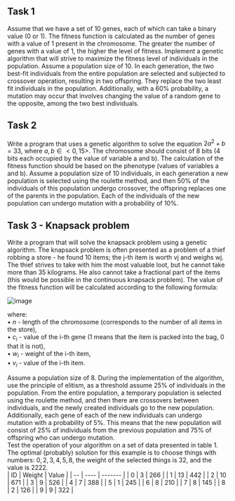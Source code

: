 ## Task 1  
Assume that we have a set of 10 genes, each of which can take a binary value (0 or 1). The fitness function is calculated as the number of genes with a value of 1 present in the chromosome. The greater the number of genes with a value of 1, the higher the level of fitness. Implement a genetic algorithm that will strive to maximize the fitness level of individuals in the population. Assume a population size of 10. In each generation, the two best-fit individuals from the entire population are selected and subjected to crossover operation, resulting in two offspring. They replace the two least fit individuals in the population. Additionally, with a 60% probability, a mutation may occur that involves changing the value of a random gene to the opposite, among the two best individuals.

## Task 2  
Write a program that uses a genetic algorithm to solve the equation $2a^2 + b = 33$, where $a, b ∈< 0, 15 >$. The chromosome should consist of 8 bits (4 bits each occupied by the value of variable a and b). The calculation of the fitness function should be based on the phenotype (values of variables a and b). Assume a population size of 10 individuals, in each generation a new population is selected using the roulette method, and then 50% of the individuals of this population undergo crossover, the offspring replaces one of the parents in the population. Each of the individuals of the new population can undergo mutation with a probability of 10%.

## Task 3 - Knapsack problem  
Write a program that will solve the knapsack problem using a genetic algorithm. The knapsack problem is often presented as a problem of a thief robbing a store - he found 10 items; the j-th item is worth vj and weighs wj. The thief strives to take with him the most valuable loot, but he cannot take more than 35 kilograms. He also cannot take a fractional part of the items (this would be possible in the continuous knapsack problem). The value of the fitness function will be calculated according to the following formula:  

![image](https://github.com/SelfishCrayfish/Basics-of-Genetic-Algorithms/assets/137427463/d5b37774-5f34-4c90-a5b5-041f8037a606)

where:  
• $n$ - length of the chromosome (corresponds to the number of all items in the store),  
• $c_i$ - value of the i-th gene (1 means that the item is packed into the bag, 0 that it is not),  
• $w_i$ - weight of the i-th item,  
• $v_i$ - value of the i-th item.  

Assume a population size of 8. During the implementation of the algorithm, use the principle of elitism, as a threshold assume 25% of individuals in the population. From the entire population, a temporary population is selected using the roulette method, and then there are crossovers between individuals, and the newly created individuals go to the new population. Additionally, each gene of each of the new individuals can undergo mutation with a probability of 5%. This means that the new population will consist of 25% of individuals from the previous population and 75% of offspring who can undergo mutation.  
Test the operation of your algorithm on a set of data presented in table 1. The optimal (probably) solution for this example is to choose things with numbers:
$0, 2, 3, 4, 5, 8$, the weight of the selected things is 32, and the value is 2222.  
| ID | Weight | Value |
| -- | ---- | ------- |
| 0 | 3 | 266 |
| 1 | 13 | 442 |
| 2 | 10 | 671 |
| 3 | 9 | 526 |
| 4 | 7 | 388 |
| 5 | 1 | 245 |
| 6 | 8 | 210 |
| 7 | 8 | 145 |
| 8 | 2 | 126 |
| 9 | 9 | 322 |

